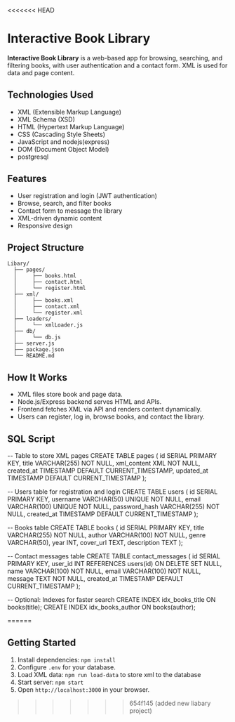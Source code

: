 <<<<<<< HEAD

# Interactive Book Library

**Interactive Book Library** is a web-based app for browsing, searching, and filtering books, with user authentication and a contact form. XML is used for data and page content.
## Technologies Used

*   XML (Extensible Markup Language)
*   XML Schema (XSD)
*   HTML (Hypertext Markup Language)
*   CSS (Cascading Style Sheets)
*   JavaScript and nodejs(express)
*   DOM (Document Object Model)
*   postgresql
## Features

- User registration and login (JWT authentication)
- Browse, search, and filter books
- Contact form to message the library
- XML-driven dynamic content
- Responsive design

## Project Structure

```
Libary/
  ├── pages/
  │     ├── books.html
  │     ├── contact.html
  │     └── register.html
  ├── xml/
  │     ├── books.xml
  │     ├── contact.xml
  │     └── register.xml
  ├── loaders/
  │     └── xmlLoader.js
  ├── db/
  │     └── db.js
  ├── server.js
  ├── package.json
  └── README.md
```

## How It Works

- XML files store book and page data.
- Node.js/Express backend serves HTML and APIs.
- Frontend fetches XML via API and renders content dynamically.
- Users can register, log in, browse books, and contact the library.

## SQL Script
-- Table to store XML pages
CREATE TABLE pages (
    id SERIAL PRIMARY KEY,
    title VARCHAR(255) NOT NULL,
    xml_content XML NOT NULL,
    created_at TIMESTAMP DEFAULT CURRENT_TIMESTAMP,
    updated_at TIMESTAMP DEFAULT CURRENT_TIMESTAMP
);

  -- Users table for registration and login
CREATE TABLE users (
    id SERIAL PRIMARY KEY,
    username VARCHAR(50) UNIQUE NOT NULL,
    email VARCHAR(100) UNIQUE NOT NULL,
    password_hash VARCHAR(255) NOT NULL,
    created_at TIMESTAMP DEFAULT CURRENT_TIMESTAMP
);

-- Books table
CREATE TABLE books (
    id SERIAL PRIMARY KEY,
    title VARCHAR(255) NOT NULL,
    author VARCHAR(100) NOT NULL,
    genre VARCHAR(50),
    year INT,
    cover_url TEXT,
    description TEXT
);

-- Contact messages table
CREATE TABLE contact_messages (
    id SERIAL PRIMARY KEY,
    user_id INT REFERENCES users(id) ON DELETE SET NULL,
    name VARCHAR(100) NOT NULL,
    email VARCHAR(100) NOT NULL,
    message TEXT NOT NULL,
    created_at TIMESTAMP DEFAULT CURRENT_TIMESTAMP
);

-- Optional: Indexes for faster search
CREATE INDEX idx_books_title ON books(title);
CREATE INDEX idx_books_author ON books(author);

======
## Getting Started

1. Install dependencies: `npm install`
2. Configure `.env` for your database.
3. Load XML data: `npm run load-data` to store xml to the database
4. Start server: `npm start`
5. Open `http://localhost:3000` in your browser.

>>>>>>> 654f145 (added new liabary project)
